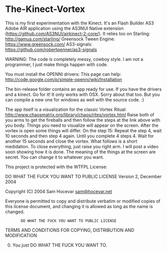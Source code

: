 The-Kinect-Vortex
=================

This is my first experimentation with the Kinect. It's an Flash Builder AS3 Adobe AIR application using the AS3NUI Native extension (https://github.com/AS3NUI/airkinect-2-core/). 
It relies too on 
Starling: http://gamua.com/starling/
Greensock Tween Engine: https://www.greensock.com/
AS3-signals: https://github.com/robertpenner/as3-signals

WARNING: The code is completely messy, cowboy style. I am not a programmer, I just make things happen with code.

You must install the OPENNI drivers:
This page can help: http://code.google.com/p/simple-openni/wiki/Installation

The bin-release folder contains an app ready for use. If you have the drivers and a kinect. Go for it!
It only works with OSX. Sorry about that too. But you can compile a new one for windows as well with the source code. :)

The app itself is a visualization for the classic Vortex Ritual:
http://www.chaosmatrix.org/library/chaos/rites/vortex.html
Raise both of you arms to get the fireballs and then follow the steps at the link above with you body. Things you need to visualize will appear on the screen.
After the vortex is open some things will differ.
On the step 15: Repeat the step 4, wait 10 seconds and then step 4 again. Until you complete 4 steps 4.
Wait for another 15 seconds and close the vortex.
What follows is a short medidation. To close everything, just raise you right arm.
I will post a video soon showing how it is done.
The meaning of the things at the screen are secret. You can change it to whatever you want.

This project is protected with the WTFPL License:

DO WHAT THE FUCK YOU WANT TO PUBLIC LICENSE
                   Version 2, December 2004

Copyright (C) 2004 Sam Hocevar <sam@hocevar.net>

Everyone is permitted to copy and distribute verbatim or modified
copies of this license document, and changing it is allowed as long
as the name is changed.

           DO WHAT THE FUCK YOU WANT TO PUBLIC LICENSE
  TERMS AND CONDITIONS FOR COPYING, DISTRIBUTION AND MODIFICATION

 0. You just DO WHAT THE FUCK YOU WANT TO.


